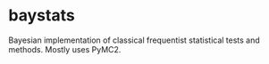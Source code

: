 # baystats

Bayesian implementation of classical frequentist statistical tests and methods. Mostly uses PyMC2.
